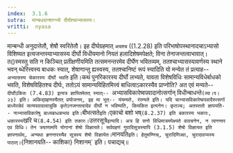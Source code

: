 ```yaml
---
index:  3.1.6
sutra:  मान्बधदान्शान्भ्यो दीर्घश्चाभ्यासस्य।
vritti:  nyasa
---
```


मान्बन्धी अनुदात्तेतौ, शेषौ स्वरितेतौ। इह दीर्घग्रहमात् `अचश्च` ((1.2.28) इति परिभाषोपस्थानादचाऽभ्यासो विशिष्यत इत्यजन्तस्याभ्यासस्य दीर्घो विधीयमानो नियतं हलादिशेषमपेक्षते; विना तेनाजन्तत्वाभावात्। त()स्मस्तु सति न किञ्चित् प्रतीक्षणीयमिति तत्समनन्तरमेव दीर्घेण भवितव्यम्, ततश्चाभ्यासस्यावर्णस्य स्थाने भवन् ब्धेरित्त्वस्य बाधकः स्यात्, शेषाणान्तु ह्यस्वस्य, ततश्चानिष्टं रूपं स्यादिति यो मन्येत तं प्रत्याह-- `अभ्यासस्य चेकारस्य दीर्घो भवति` इति।कथं पुनरिकारस्य दीर्घो लभ्यते, यावता विशेषविधिः सामान्यविधेर्बाधको भवति, विशेषविहितश्च दीर्घः, ततोऽयं सामान्यविहितमित्त्वं बाधित्वाऽकारस्यैव प्राप्नोति? अत एवं मन्यते-- `दीर्घोऽकितः (7.4.83) इत्यत्र ज्ञापितमेतत् स्यात्-- `अभ्यासविकारेष्वपवादानोत्सर्गान् विधीन्बाधन्ते` (व्या।प।२३) इति। अकिद्ग्रहणस्यैतत् प्रयोजनम्, इह मा भूत्-- यंयम्यते, रंरम्यते इति। यदि चाभ्यासविकारेष्वपवादैरुत्सर्गा बाध्येरन्नेवं सत्यपवादत्वान्नुकि कृतेऽनजन्तत्वादेव दीर्घो न भविष्यति, किमकित इत्यनेन। कृतञ्च; अतस्ततो ज्ञापयति-- नाभ्यासविकारेषु बाध्यबाधकभाव इति। `बीभत्सते` इति। `एकाचो बशो भष्` (8.2.37) इति बकारस्य भकारः, धकारस्य `खरि च` (8.4.54) इति तकारः।
`उत्तरसूत्रे` इत्यादि। अत्र हि सनो विधिमात्रमपेक्ष्यते वावचनेन, न त्वनन्तर एव विधिः। तेन त्रयाणामपि योगानां शेषो विज्ञायते। सर्वग्रहणं गुपादिसूत्रस्यापि (3.1.5) शेषो विज्ञायत इति ज्ञापनार्थम्, अन्यथा ह्रनन्तरस्यैव सूत्रस्य शेषो विज्ञायेत। `मानयति` इति। हेतुमण्णिच्, चुरादिणिज्वा, चुरादावप्यस्य पाठात्। `{निशानयति-- काशिका} निशानम्` इति। पचाद्यच्॥

